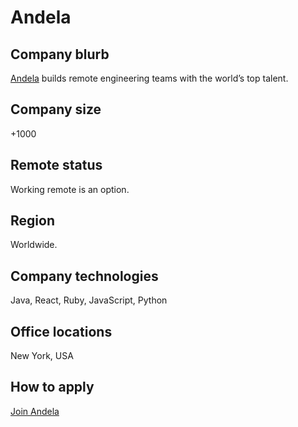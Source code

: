 # Andela

## Company blurb

[Andela](https://andela.com) builds remote engineering teams with the world’s top talent.

## Company size

+1000

## Remote status

Working remote is an option.

## Region

Worldwide.

## Company technologies

Java, React, Ruby, JavaScript, Python

## Office locations

New York, USA

## How to apply

[Join Andela](https://andela.com/join-andela/)
